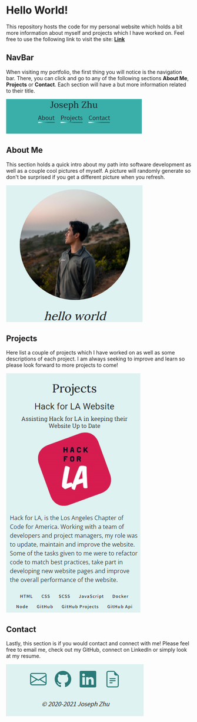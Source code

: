 # Hello World! 

This repository hosts the code for my personal website which holds a bit more information about myself and projects which I have worked on. Feel free to use the following link to visit the site: **[Link](https://jz-portfolio.vercel.app/)**

## NavBar
When visiting my portfolio, the first thing you will notice is the navigation bar. There, you can click and go to any of the following sections **About Me**, **Projects** or **Contact**. Each section will have a but more information related to their title.

![Navigation Bar](src/DataStorage/images/NavBar.png)

## About Me
This section holds a quick intro about my path into software development as well as a couple cool pictures of myself. A picture will randomly generate so don't be surprised if you get a different picture when you refresh. 

![About Me](src/DataStorage/images/About_Me.png)

## Projects
Here list a couple of projects which I have worked on as well as some descriptions of each project. I am always seeking to improve and learn so please look forward to more projects to come!

![Projects_HackForLA](src/DataStorage/images/Projects.png)


## Contact
Lastly, this section is if you would contact and connect with me! Please feel free to email me, check out my GitHub, connect on LinkedIn or simply look at my resume.

![Contact](src/DataStorage/images/Contact.png)